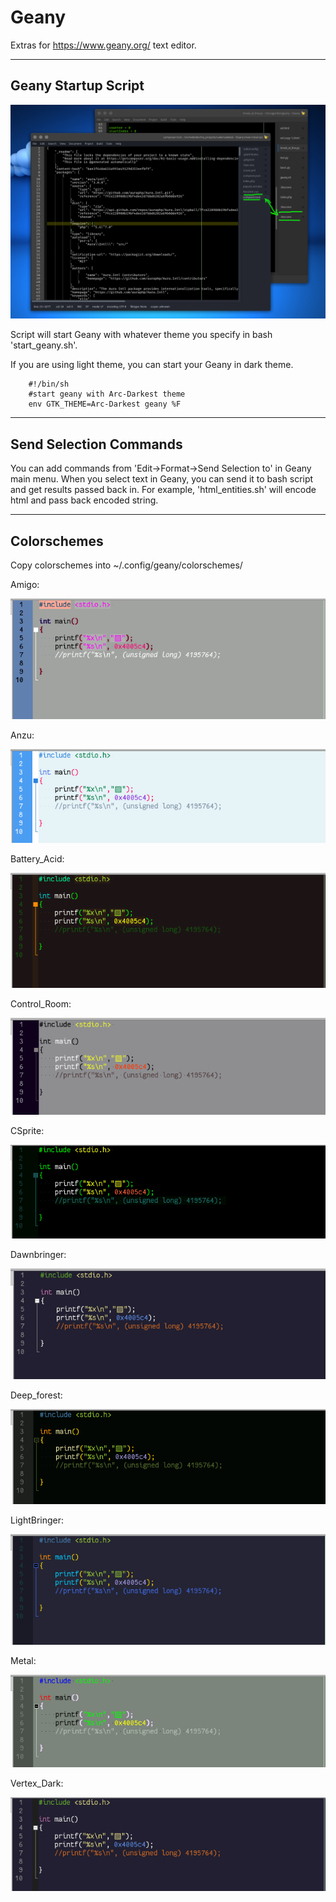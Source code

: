 # Geany
Extras for https://www.geany.org/ text editor.

---

## Geany Startup Script

![alt text](readme_data/geanythemes.png)

Script will start Geany with whatever theme you specify in bash 'start_geany.sh'.

If you are using light theme, you can start your Geany in dark theme. 

		#!/bin/sh
		#start geany with Arc-Darkest theme
		env GTK_THEME=Arc-Darkest geany %F

---

## Send Selection Commands

You can add commands from 'Edit->Format->Send Selection to' in Geany main menu.
When you select text in Geany, you can send it to bash script and get 
results passed back in. For example, 'html_entities.sh' will encode html and
pass back encoded string.


---

## Colorschemes

Copy colorschemes into ~/.config/geany/colorschemes/

Amigo:

![alt text](readme_data/amigo.png)

Anzu:

![alt text](readme_data/anzu.png)

Battery_Acid:

![alt text](readme_data/battery_acid.png)

Control_Room:

![alt text](readme_data/control_room.png)

CSprite:

![alt text](readme_data/csprite.png)

Dawnbringer:

![alt text](readme_data/dawnbringer.png)

Deep_forest:

![alt text](readme_data/deep_forest.png)

LightBringer:

![alt text](readme_data/lightbringer.png)

Metal:

![alt text](readme_data/metal.png)

Vertex_Dark:

![alt text](readme_data/vertex_dark.png)
